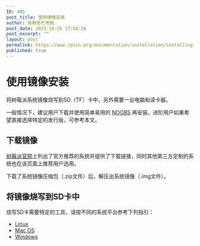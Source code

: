 ```yaml
---
ID: 405
post_title: 使用镜像安装
author: 有聰哥冇甩拖
post_date: 2015-10-26 17:50:26
post_excerpt: ""
layout: post
permalink: https://www.rpicn.org/documentation/installation/installing-images/readme-md-5/
published: true
---
```

# 使用镜像安装

将树莓派系统镜像烧写到SD（TF）卡中，另外需要一台电脑和读卡器。

一般情况下，建议用户下载并使用简单易用的 [NOOBS](../../noobs.md) 再安装。进阶用户如果希望直接选择特定的发行版，可参考本文。

## 下载镜像

<a href="https://www.raspberrypi.org/downloads/" target="_blank">树莓派官网</a>上列出了官方推荐的系统并提供了下载链接，同时其他第三方定制的系统也在该页面上推荐用户选用。

下载了系统镜像压缩包（.zip文件）后，解压出系统镜像（.img文件）。

##  将镜像烧写到SD卡中

烧写SD卡需要特定的工具，请按不同的系统平台参考下列指引：

- [Linux](../linux.md)
- [Mac OS](../mac.md)
- [Windows](../windows.md)
